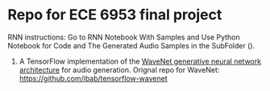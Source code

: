 # Repo for ECE 6953 final project

RNN instructions: Go to RNN Notebook With Samples and Use Python Notebook for Code and The Generated Audio Samples in the SubFolder ().

1. A TensorFlow implementation of the [WaveNet generative neural network architecture](https://www.deepmind.com/blog/wavenet-a-generative-model-for-raw-audio) for audio generation. Orignal repo for WaveNet: https://github.com/ibab/tensorflow-wavenet

